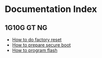 # Documentation Index

## 1G10G GT NG

- [How to do factory reset](how-to/how-to-factory-reset.md)
- [How to prepare secure boot](how-to/how-to-prepare-secure-boot.md)
- [How to program flash](how-to/how-to-program-flash.md)
